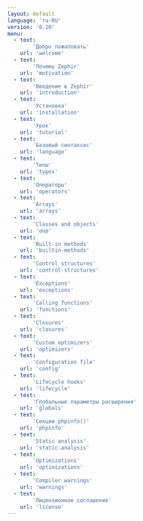 ```yaml
---
layout: default
language: 'ru-RU'
version: '0.10'
menu:
  - text: 
        'Добро пожаловать'
    url: 'welcome'
  - text: 
        'Почему Zephir'
    url: 'motivation'
  - text: 
        'Введение в Zephir'
    url: 'introduction'
  - text: 
        'Установка'
    url: 'installation'
  - text: 
        'Урок'
    url: 'tutorial'
  - text: 
        'Базовый синтаксис'
    url: 'language'
  - text: 
        'Типы'
    url: 'types'
  - text: 
        'Операторы'
    url: 'operators'
  - text: 
        'Arrays'
    url: 'arrays'
  - text: 
        'Classes and objects'
    url: 'oop'
  - text: 
        'Built-in methods'
    url: 'builtin-methods'
  - text: 
        'Control structures'
    url: 'control-structures'
  - text: 
        'Exceptions'
    url: 'exceptions'
  - text: 
        'Calling functions'
    url: 'functions'
  - text: 
        'Closures'
    url: 'closures'
  - text: 
        'Custom optimizers'
    url: 'optimizers'
  - text: 
        'Configuration file'
    url: 'config'
  - text: 
        'Lifecycle hooks'
    url: 'lifecycle'
  - text: 
        'Глобальные параметры расширения'
    url: 'globals'
  - text: 
        'Секции phpinfo()'
    url: 'phpinfo'
  - text: 
        'Static analysis'
    url: 'static-analysis'
  - text: 
        'Optimizations'
    url: 'optimizations'
  - text: 
        'Compiler warnings'
    url: 'warnings'
  - text: 
        'Лицензионное соглашение'
    url: 'license'
---
```

